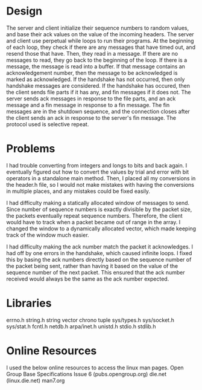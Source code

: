 # Design
The server and client initialize their sequence numbers to random values, and 
base their ack values on the value of the incoming headers. The server and 
client use perpetual while loops to run their programs. At the beginning of 
each loop, they check if there are any messages that have timed out, and 
resend those that have. Then, they read in a message. If there are no messages 
to read, they go back to the beginning of the loop. If there is a message, the 
message is read into a buffer. If that message contains an acknowledgement 
number, then the message to be acknowledged is marked as acknowledged. If the 
handshake has not occurred, then only handshake messages are considered. If the 
handshake has occured, then the client sends file parts if it has any, and fin 
messages if it does not. The server sends ack messages in response to the file 
parts, and an ack message and a fin message in response to a fin message. The 
fin messages are in the shutdown sequence, and the connection closes after 
the client sends an ack in response to the server's fin message. The protocol 
used is selective repeat.

# Problems
I had trouble converting from integers and longs to bits and back again. I 
eventually figured out how to convert the values by trial and error with bit 
operators in a standalone main method. Then, I placed all my conversions in 
the header.h file, so I would not make mistakes with having the conversions 
in multiple places, and any mistakes could be fixed easily.

I had difficulty making a statically allocated window of messages to send. 
Since number of sequence numbers is exactly divisible by the packet size, the 
packets eventually repeat sequence numbers. Therefore, the client would have 
to track when a packet became out of range in the array. I changed the window 
to a dynamically allocated vector, which made keeping track of the window much 
easier.

I had difficulty making the ack number match the packet it acknowledges. I had 
off by one errors in the handshake, which caused infinite loops. I fixed this 
by basing the ack numbers directly based on the sequence number of the packet 
being sent, rather than having it based on the value of the sequence number 
of the next packet. This ensured that the ack number received would always be 
the same as the ack number expected.

# Libraries
errno.h
string.h
string
vector
chrono
tuple
sys/types.h
sys/socket.h
sys/stat.h
fcntl.h
netdb.h
arpa/inet.h
unistd.h
stdio.h
stdlib.h

# Online Resources
I used the below online resources to access the linux man pages.
Open Group Base Specifications Issue 6 (pubs.opengroup.org)
die.net (linux.die.net)
man7.org
